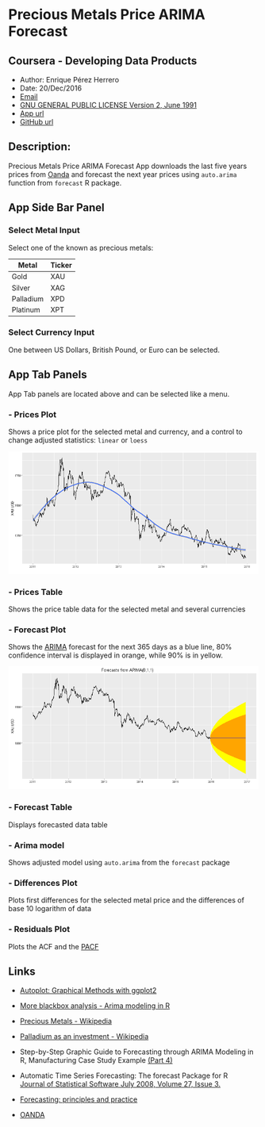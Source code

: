 # Precious Metals Price ARIMA Forecast
## Coursera - Developing Data Products
* Author:  Enrique Pérez Herrero  
* Date: 20/Dec/2016  
* [Email](mailto:eph.project1500@gmail.com)  
* [GNU GENERAL PUBLIC LICENSE Version 2, June 1991](https://github.com/EnriquePH/Precious-Metals-Prediction)  
* [App url](https://kikesoft.shinyapps.io/Precious-Metals-Prediction)  
* [GitHub url](https://github.com/EnriquePH/Precious-Metals-Prediction)

## Description:
Precious Metals Price ARIMA Forecast App downloads the last five years prices
from [Oanda](http://www.oanda.com) and forecast the next year prices using
`auto.arima` function from `forecast` R package. 


## App Side Bar Panel

### Select Metal Input 

Select one of the known as precious metals:

| Metal     |  Ticker |
|-----------|---------|
| Gold      |   XAU   |
| Silver    |   XAG   |
| Palladium |   XPD   |
| Platinum  |   XPT   |


### Select Currency Input 

One between US Dollars, British Pound, or Euro can be selected.

## App Tab Panels

App Tab panels are located above and can be selected like a menu.

### - Prices Plot  
Shows a price plot for the selected metal and currency, and a control to change
adjusted statistics: `linear` or `loess` 

![Gold prices plot](img/gold-prices.png)

### - Prices Table  
Shows the price table data for the selected metal and several currencies

### - Forecast Plot  
Shows the 
[ARIMA](https://en.wikipedia.org/wiki/Autoregressive_integrated_moving_average)
forecast for the next 365 days as a blue line, 80% confidence interval is 
displayed in orange, while 90% is in yellow.

![Gold ARIMA plot](img/gold-arima.png)

### - Forecast Table  
Displays forecasted data table

### - Arima model  
Shows adjusted model using `auto.arima` from the `forecast` package

### - Differences Plot  
Plots first differences for the selected metal price and the differences of
base 10 logarithm of data 

### - Residuals Plot  
Plots the ACF and the
[PACF](https://en.wikipedia.org/wiki/Partial_autocorrelation_function)


## Links

* [Autoplot: Graphical Methods with ggplot2](http://librestats.com/2012/06/11/autoplot-graphical-methods-with-ggplot2/)

* [More blackbox analysis - Arima modeling in R](http://businessforecastblog.com/more-blackbox-analysis-arima-modeling-in-r/)

* [Precious Metals - Wikipedia](https://en.wikipedia.org/wiki/Precious_metal)

* [Palladium as an investment - Wikipedia](https://en.wikipedia.org/wiki/Palladium_as_an_investment)

* Step-by-Step Graphic Guide to Forecasting through ARIMA Modeling in R,
Manufacturing Case Study Example 
[(Part 4)](http://ucanalytics.com/blogs/step-by-step-graphic-guide-to-forecasting-through-arima-modeling-in-r-manufacturing-case-study-example/)

* Automatic Time Series Forecasting: The forecast Package for R  
[Journal of Statistical Software July 2008, Volume 27, Issue 3.](http://www.jstatsoft.org/article/view/v027i03)

* [Forecasting: principles and practice](https://www.otexts.org/fpp)

* [OANDA](http://www.oanda.com/)
